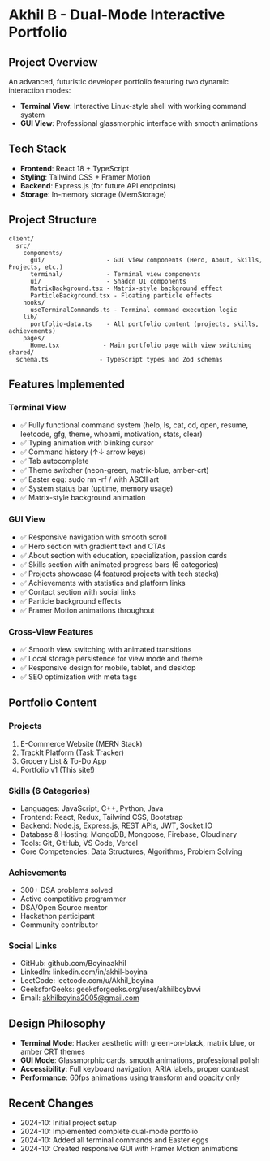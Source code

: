 # Akhil B - Dual-Mode Interactive Portfolio

## Project Overview
An advanced, futuristic developer portfolio featuring two dynamic interaction modes:
- **Terminal View**: Interactive Linux-style shell with working command system
- **GUI View**: Professional glassmorphic interface with smooth animations

## Tech Stack
- **Frontend**: React 18 + TypeScript
- **Styling**: Tailwind CSS + Framer Motion
- **Backend**: Express.js (for future API endpoints)
- **Storage**: In-memory storage (MemStorage)

## Project Structure
```
client/
  src/
    components/
      gui/                 - GUI view components (Hero, About, Skills, Projects, etc.)
      terminal/            - Terminal view components
      ui/                  - Shadcn UI components
      MatrixBackground.tsx - Matrix-style background effect
      ParticleBackground.tsx - Floating particle effects
    hooks/
      useTerminalCommands.ts - Terminal command execution logic
    lib/
      portfolio-data.ts    - All portfolio content (projects, skills, achievements)
    pages/
      Home.tsx            - Main portfolio page with view switching
shared/
  schema.ts              - TypeScript types and Zod schemas
```

## Features Implemented

### Terminal View
- ✅ Fully functional command system (help, ls, cat, cd, open, resume, leetcode, gfg, theme, whoami, motivation, stats, clear)
- ✅ Typing animation with blinking cursor
- ✅ Command history (↑↓ arrow keys)
- ✅ Tab autocomplete
- ✅ Theme switcher (neon-green, matrix-blue, amber-crt)
- ✅ Easter egg: sudo rm -rf / with ASCII art
- ✅ System status bar (uptime, memory usage)
- ✅ Matrix-style background animation

### GUI View
- ✅ Responsive navigation with smooth scroll
- ✅ Hero section with gradient text and CTAs
- ✅ About section with education, specialization, passion cards
- ✅ Skills section with animated progress bars (6 categories)
- ✅ Projects showcase (4 featured projects with tech stacks)
- ✅ Achievements with statistics and platform links
- ✅ Contact section with social links
- ✅ Particle background effects
- ✅ Framer Motion animations throughout

### Cross-View Features
- ✅ Smooth view switching with animated transitions
- ✅ Local storage persistence for view mode and theme
- ✅ Responsive design for mobile, tablet, and desktop
- ✅ SEO optimization with meta tags

## Portfolio Content

### Projects
1. E-Commerce Website (MERN Stack)
2. TrackIt Platform (Task Tracker)
3. Grocery List & To-Do App
4. Portfolio v1 (This site!)

### Skills (6 Categories)
- Languages: JavaScript, C++, Python, Java
- Frontend: React, Redux, Tailwind CSS, Bootstrap
- Backend: Node.js, Express.js, REST APIs, JWT, Socket.IO
- Database & Hosting: MongoDB, Mongoose, Firebase, Cloudinary
- Tools: Git, GitHub, VS Code, Vercel
- Core Competencies: Data Structures, Algorithms, Problem Solving

### Achievements
- 300+ DSA problems solved
- Active competitive programmer
- DSA/Open Source mentor
- Hackathon participant
- Community contributor

### Social Links
- GitHub: github.com/Boyinaakhil
- LinkedIn: linkedin.com/in/akhil-boyina
- LeetCode: leetcode.com/u/Akhil_boyina
- GeeksforGeeks: geeksforgeeks.org/user/akhilboybvvi
- Email: akhilboyina2005@gmail.com

## Design Philosophy
- **Terminal Mode**: Hacker aesthetic with green-on-black, matrix blue, or amber CRT themes
- **GUI Mode**: Glassmorphic cards, smooth animations, professional polish
- **Accessibility**: Full keyboard navigation, ARIA labels, proper contrast
- **Performance**: 60fps animations using transform and opacity only

## Recent Changes
- 2024-10: Initial project setup
- 2024-10: Implemented complete dual-mode portfolio
- 2024-10: Added all terminal commands and Easter eggs
- 2024-10: Created responsive GUI with Framer Motion animations
